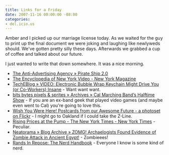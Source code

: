 ```yaml
---
title: Links for a Friday
date: 2007-11-16 00:00:00 -08:00
categories:
- del.icio.us
---
```


<p>Amber and I picked up our marriage license today. As we waited for the guy to print up the final document we were joking and laughing like newlyweds should. We've gotten pretty silly these days. Afterwards we grabbed a cup of coffee and talked about our future.</p>

<p>I just wanted to write that down somewhere. It was a nice morning.</p>

<ul>
    <li><a href="http://antiadvertisingagency.com/news/pirate-ship-20">The Anti-Advertising Agency &raquo; Pirate Ship 2.0</a></li>
    <li><a href="http://nymag.com/movies/features/videos/encyclopedia/">The Encyclopedia of New York Video - New York Magazine</a></li>
    <li><a href="http://www.techeblog.com/index.php/tech-gadget/video-electronic-bubble-wrap-keychain-might-drive-you-or-co-workers-insane">TechEBlog &raquo; VIDEO: Electronic Bubble Wrap Keychain Might Drive You (or Co-Workers) Insane</a> - Want want want.</li>
    <li><a href="http://www.thebbps.com/blog/2007/11/13/cal-marching-bands-halftime-show/">bits bytes pixels &amp; sprites &raquo; Archives &raquo; Cal Marching Band&rsquo;s Halftime Show</a> - If you are an ex-band geek that played video games (and maybe even went to Cal) you're going to love this.</li>
    <li><a href="http://www.flickr.com/photos/slambert/sets/72157602999313143/">Wish You Were Here! Postcards from our Awesome Future - a photoset on Flickr</a> - I might go to Oakland if I could take the Z-Line.</li>
    <li><a href="http://www.nytimes.com/ref/us/20070524_REFINERY_GRAPHIC.html">Rising Prices at the Pump - The New York Times - New York Times</a> - Peculiar.</li>
    <li><a href="http://www.neatorama.com/2007/11/09/zomg-archaelogists-found-evidence-of-zombie-attack-in-ancient-egypt/">Neatorama &raquo; Blog Archive &raquo; ZOMG! Archaelogists Found Evidence of Zombie Attack in Ancient Egypt!</a> - Zombieees!</li>
    <li><a href="http://www.randsinrepose.com/archives/2007/11/11/the_nerd_handbook.html">Rands In Repose: The Nerd Handbook</a> - Everyone I know is some kind of nerd.</li>
</ul>
